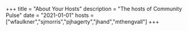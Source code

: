 +++
title = "About Your Hosts"
description = "The hosts of Community Pulse"
date = "2021-01-01"
hosts = ["wfaulkner","sjmorris","pjhagerty","jhand","mthengvall"]
+++
